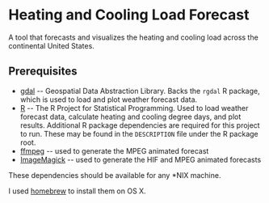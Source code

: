 # Heating and Cooling Load Forecast

A tool that forecasts and visualizes the heating and cooling load across the
continental United States.

## Prerequisites

* [gdal](http://www.gdal.org/) -- Geospatial Data Abstraction Library. Backs the `rgdal` R package, which is used to
load and plot weather forecast data.
* [R](http://www.r-project.org/) -- The R Project for Statistical Programming. Used to load weather forecast data,
calculate heating and cooling degree days, and plot results. Additional R package dependencies are required for this
project to run. These may be found in the `DESCRIPTION` file under the R package root.
* [ffmpeg](http://www.ffmpeg.org/) -- used to generate the MPEG animated forecast
* [ImageMagick](http://www.imagemagick.org/) -- used to generate the HIF and MPEG animated forecasts

These dependencies should be available for any *NIX machine.

I used [homebrew](http://brew.sh/) to install them on OS X.
